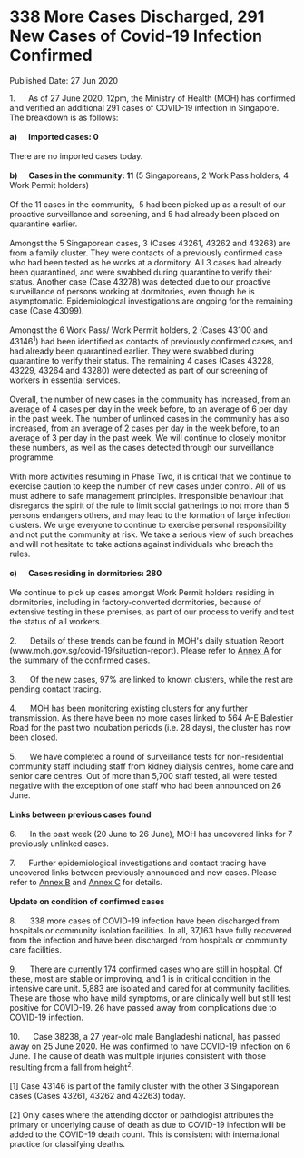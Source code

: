 <html>
    <meta http-equiv="Content-Type" content="text/html; charset=utf-8"/>
    <meta charset="utf-8"/>
    <title>338 More Cases Discharged, 291 New Cases of Covid-19 Infection Confirmed</title>
    <body><h1>338 More Cases Discharged, 291 New Cases of Covid-19 Infection Confirmed</h1>
    <p>Published Date: 27 Jun 2020</p> 1.&nbsp; &nbsp; &nbsp; As of 27 June 2020, 12pm, the Ministry of Health (MOH) has confirmed and verified an additional 291 cases of COVID-19 infection in Singapore. The breakdown is as follows:<br><br><strong>a)&nbsp; &nbsp; &nbsp; Imported cases: 0</strong><br><br>There are no imported cases today.&nbsp;<br><br><strong>b)&nbsp; &nbsp; &nbsp; Cases in the community: 11</strong> (5 Singaporeans, 2 Work Pass holders, 4 Work Permit holders)<br><br>Of the 11 cases in the community,&nbsp; 5 had been picked up as a result of our proactive surveillance and screening, and 5 had already been placed on quarantine earlier.<br><br>Amongst the 5 Singaporean cases, 3 (Cases 43261, 43262 and 43263) are from a family cluster. They were contacts of a previously confirmed case who had been tested as he works at a dormitory. All 3 cases had already been quarantined, and were swabbed during quarantine to verify their status. Another case (Case 43278) was detected due to our proactive surveillance of persons working at dormitories, even though he is asymptomatic. Epidemiological investigations are ongoing for the remaining case (Case 43099).<br><br>Amongst the 6 Work Pass/ Work Permit holders, 2 (Cases 43100 and 43146<sup>1</sup>) had been identified as contacts of previously confirmed cases, and had already been quarantined earlier. They were swabbed during quarantine to verify their status. The remaining 4 cases (Cases 43228, 43229, 43264 and 43280) were detected as part of our screening of workers in essential services.<br><br>Overall, the number of new cases in the community has increased, from an average of 4 cases per day in the week before, to an average of 6 per day in the past week. The number of unlinked cases in the community has also increased, from an average of 2 cases per day in the week before, to an average of 3 per day in the past week. We will continue to closely monitor these numbers, as well as the cases detected through our surveillance programme.<br><br>With more activities resuming in Phase Two, it is critical that we continue to exercise caution to keep the number of new cases under control. All of us must adhere to safe management principles. Irresponsible behaviour that disregards the spirit of the rule to limit social gatherings to not more than 5 persons endangers others, and may lead to the formation of large infection clusters. We urge everyone to continue to exercise personal responsibility and not put the community at risk. We take a serious view of such breaches and will not hesitate to take actions against individuals who breach the rules.<br><br><strong>c)&nbsp; &nbsp; &nbsp; Cases residing in dormitories: 280</strong><br><br>We continue to pick up cases amongst Work Permit holders residing in dormitories, including in factory-converted dormitories, because of extensive testing in these premises, as part of our process to verify and test the status of all workers.<br><br>2.&nbsp; &nbsp; &nbsp; Details of these trends can be found in MOH's daily situation Report (www.moh.gov.sg/covid-19/situation-report). Please refer to <a href="/docs/librariesprovider5/pressroom/press-releases/annex-a---27-jun-2020.pdf?sfvrsn=e8574dc4_4" title="Annex A">Annex A</a>&nbsp;for the summary of the confirmed cases.<br><br>3.&nbsp; &nbsp; &nbsp; Of the new cases, 97% are linked to known clusters, while the rest are pending contact tracing.<br><br>4.&nbsp; &nbsp; &nbsp; MOH has been monitoring existing clusters for any further transmission. As there have been no more cases linked to 564 A-E Balestier Road for the past two incubation periods (i.e. 28 days), the cluster has now been closed.<br><br>5.&nbsp; &nbsp; &nbsp; We have completed a round of surveillance tests for non-residential community staff including staff from kidney dialysis centres, home care and senior care centres. Out of more than 5,700 staff tested, all were tested negative with the exception of one staff who had been announced on 26 June.<br><br><strong>Links between previous cases found</strong><br><br>6.&nbsp; &nbsp; &nbsp; In the past week (20 June to 26 June), MOH has uncovered links for 7 previously unlinked cases.<br><br>7.&nbsp; &nbsp; &nbsp; Further epidemiological investigations and contact tracing have uncovered links between previously announced and new cases. Please refer to <a href="/docs/librariesprovider5/pressroom/press-releases/annex-b---27-jun-2020.pdf?sfvrsn=3f5a2f2d_4" title="Annex B">Annex B</a>&nbsp;and <a href="/docs/librariesprovider5/pressroom/press-releases/annex-c---27-jun-2020.pdf?sfvrsn=b563480c_4" title="Annex C">Annex C</a>&nbsp;for details.<br><br><strong>Update on condition of confirmed cases</strong><br><br>8.&nbsp; &nbsp; &nbsp; 338 more cases of COVID-19 infection have been discharged from hospitals or community isolation facilities. In all, 37,163 have fully recovered from the infection and have been discharged from hospitals or community care facilities.<br><br>9.&nbsp; &nbsp; &nbsp; There are currently 174 confirmed cases who are still in hospital. Of these, most are stable or improving, and 1 is in critical condition in the intensive care unit. 5,883 are isolated and cared for at community facilities. These are those who have mild symptoms, or are clinically well but still test positive for COVID-19. 26 have passed away from complications due to COVID-19 infection.<br><br>10.&nbsp; &nbsp; &nbsp; Case 38238, a 27 year-old male Bangladeshi national, has passed away on 25 June 2020. He was confirmed to have COVID-19 infection on 6 June. The cause of death was multiple injuries consistent with those resulting from a fall from height<sup>2</sup>.&nbsp;<br>&nbsp;<br>[1] Case 43146 is part of the family cluster with the other 3 Singaporean cases (Cases 43261, 43262 and 43263) today.<br><br>[2] Only cases where the attending doctor or pathologist attributes the primary or underlying cause of death as due to COVID-19 infection will be added to the COVID-19 death count. This is consistent with international practice for classifying deaths.<br><div><br></div></body>
</html>